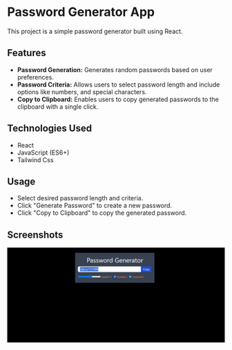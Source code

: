 # Password Generator App

This project is a simple password generator built using React.

## Features

- **Password Generation:** Generates random passwords based on user preferences.
- **Password Criteria:** Allows users to select password length and include options like numbers, and special characters.
- **Copy to Clipboard:** Enables users to copy generated passwords to the clipboard with a single click.

## Technologies Used

- React
- JavaScript (ES6+)
- Tailwind Css

## Usage

- Select desired password length and criteria.
- Click "Generate Password" to create a new password.
- Click "Copy to Clipboard" to copy the generated password.

## Screenshots

![Password Generator](src/assets/Screenshot.png)
